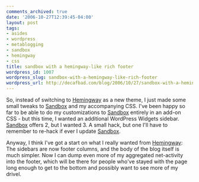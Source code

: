 ```yaml
---
comments_archived: true
date: '2006-10-27T12:39:45-04:00'
layout: post
tags:
- asides
- wordpress
- metablogging
- sandbox
- hemingway
- css
title: sandbox with a hemingway-like rich footer
wordpress_id: 1007
wordpress_slug: sandbox-with-a-hemingway-like-rich-footer
wordpress_url: http://decafbad.com/blog/2006/10/27/sandbox-with-a-hemingway-like-rich-footer
---
```

So, instead of switching to [Hemingway][hw] as a new theme, I just made some small tweaks to [Sandbox][sb] and my accompanying CSS.  I've been happy so far to be able to do my customizations to [Sandbox][sb] entirely in an add-on CSS - but this time, I wanted an additional WordPress Widgets sidebar.  [Sandbox][sb] offers 2, but I wanted 3.  A small hack, but one I'll have to remember to re-hack if ever I update [Sandbox][sb].  

Anyway, I think I've got a start on what I really wanted from [Hemingway][hw]:  The sidebars are now footer columns, and the body of the blog itself is much simpler.  Now I can dump even more of my aggregated net-activity into the footer, which will be there for people who've stayed with the page long enough to get to the bottom and possibly want to see more of my drivel.

[hw]: http://warpspire.com/hemingway/hemingway-for-wordpress
[sb]: http://www.plaintxt.org/themes/sandbox/

